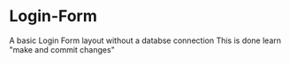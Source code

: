 # Login-Form
A basic Login Form layout without a databse connection
This is done learn "make and commit changes"
